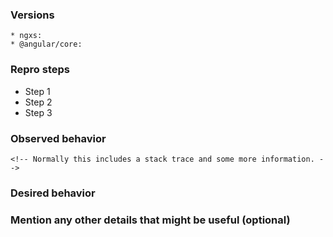 <!--
We will close this issue if you don't provide the needed information.
For feature requests, delete the form below and describe the requirements and use case.
-->

### Versions

<!--
Please provide ther version of NGXS that you are using as well as the version of Angular
-->

```
* ngxs:
* @angular/core:
```

### Repro steps

<!--
Simple steps to reproduce this bug.
Please include: commands run, packages added, related code changes.
A link to a sample repo would help too.
-->

* Step 1
* Step 2
* Step 3

### Observed behavior

```
<!-- Normally this includes a stack trace and some more information. -->
```

### Desired behavior

<!--
What would like to see implemented?
What is the usecase?
What did you expect to see?
-->

### Mention any other details that might be useful (optional)
